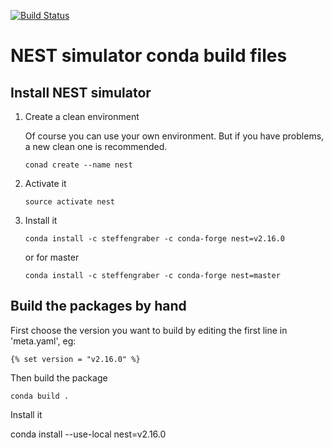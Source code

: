 [![Build Status](https://travis-ci.org/steffengraber/conda-nest.svg?branch=master)](https://travis-ci.org/steffengraber/conda-nest)


# NEST simulator conda build files

## Install NEST simulator

1.  Create a clean environment

    Of course you can use your own environment. But if you have problems, a new clean one is recommended.

        conad create --name nest


2.  Activate it

        source activate nest

3.  Install it

        conda install -c steffengraber -c conda-forge nest=v2.16.0

    or for master

        conda install -c steffengraber -c conda-forge nest=master


## Build the packages by hand

First choose the version you want to build by editing the first line in
'meta.yaml', eg:

    {% set version = "v2.16.0" %}

Then build the package

    conda build .

Install it

   conda install --use-local nest=v2.16.0
